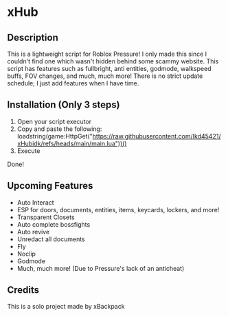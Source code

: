 # xHub

## Description

This is a lightweight script for Roblox Pressure! I only made this since I couldn't find one which wasn't hidden behind some scammy website. This script has features such as fullbright, anti entities, godmode, walkspeed buffs, FOV changes, and much, much more! There is no strict update schedule; I just add features when I have time.

## Installation (Only 3 steps)

1. Open your script executor
2. Copy and paste the following: loadstring(game:HttpGet("https://raw.githubusercontent.com/Ikd45421/xHubidk/refs/heads/main/main.lua"))()
3. Execute

Done!

## Upcoming Features

- Auto Interact
- ESP for doors, documents, entities, items, keycards, lockers, and more!
- Transparent Closets
- Auto complete bossfights
- Auto revive
- Unredact all documents
- Fly
- Noclip
- Godmode
- Much, much more! (Due to Pressure's lack of an anticheat)

## Credits

This is a solo project made by xBackpack
